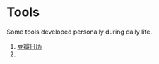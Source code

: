 # Tools
Some tools developed personally during daily life.

1. [豆瓣日历](https://github.com/plantree/Tools/DoubanCalendar)
2. 

